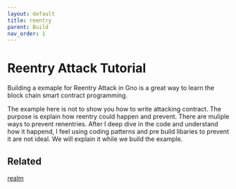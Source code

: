 ```yaml
---
layout: default
title: reentry
parent: Build
nav_order: 1
---
```



# Reentry Attack Tutorial 

Building a exmaple for Reentry Attack in Gno is  a great way to learn the block chain smart contract programming. 

The example here is not to show you how to write attacking contract. The purpose is explain how reentry could happen and prevent.
There are muliple ways to prevent renentries. After I deep dive in the code and understand how it happend, I feel using coding patterns and pre build libaries to prevent it are not ideal. We will explain it while we build the example.




## Related

[realm](learn/realm.html)
